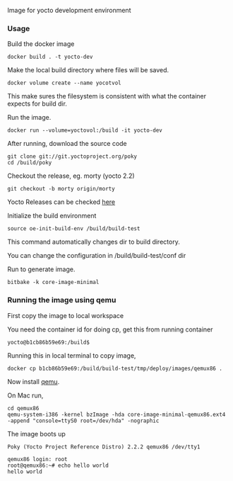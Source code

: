 Image for yocto development environment

### Usage

Build the docker image

```
docker build . -t yocto-dev
```

Make the local build directory where files will be saved.

```
docker volume create --name yocotvol
```

This make sures the filesystem is consistent with
what the container expects for build dir.

Run the image.

```
docker run --volume=yoctovol:/build -it yocto-dev
```

After running, download the source code

```
git clone git://git.yoctoproject.org/poky
cd /build/poky
```

Checkout the release, eg. morty (yocto 2.2)

```
git checkout -b morty origin/morty
```

Yocto Releases can be checked [here](https://wiki.yoctoproject.org/wiki/Releases)

Initialize the build environment

```
source oe-init-build-env /build/build-test
```

This command automatically changes dir to
build directory.

You can change the configuration in /build/build-test/conf dir

Run to generate image.

```
bitbake -k core-image-minimal
```

### Running the image using qemu

First copy the image to local workspace

You need the container id for doing cp, get this from running container

```
yocto@b1cb86b59e69:/build$
```

Running this in local terminal to copy image,

```
docker cp b1cb86b59e69:/build/build-test/tmp/deploy/images/qemux86 .
```

Now install [qemu](https://en.wikibooks.org/wiki/QEMU/Installing_QEMU).

On Mac run,

```
cd qemux86
qemu-system-i386 -kernel bzImage -hda core-image-minimal-qemux86.ext4 -append "console=ttyS0 root=/dev/hda" -nographic
```

The image boots up

```
Poky (Yocto Project Reference Distro) 2.2.2 qemux86 /dev/tty1

qemux86 login: root
root@qemux86:~# echo hello world
hello world
```
